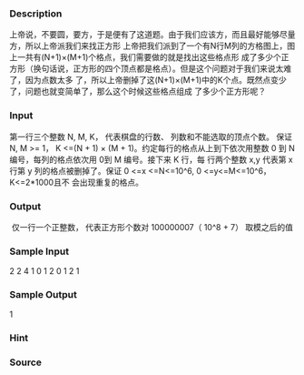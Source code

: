 
### Description
上帝说，不要圆，要方，于是便有了这道题。由于我们应该方，而且最好能够尽量方，所以上帝派我们来找正方形
上帝把我们派到了一个有N行M列的方格图上，图上一共有(N+1)×(M+1)个格点，我们需要做的就是找出这些格点形
成了多少个正方形（换句话说，正方形的四个顶点都是格点）。但是这个问题对于我们来说太难了，因为点数太多
了，所以上帝删掉了这(N+1)×(M+1)中的K个点。既然点变少了，问题也就变简单了，那么这个时候这些格点组成
了多少个正方形呢？
### Input
第一行三个整数 N, M, K， 代表棋盘的行数、 列数和不能选取的顶点个数。 保证 N, M >= 1， K <=(N + 1) ×
(M + 1)。约定每行的格点从上到下依次用整数 0 到 N 编号，每列的格点依次用 0到 M 编号。接下来 K 行，每
行两个整数 x,y 代表第 x 行第 y 列的格点被删掉了。保证 0 <=x <=N<=10^6, 0 <=y<=M<=10^6，K<=2*1000且不
会出现重复的格点。
### Output
 仅一行一个正整数， 代表正方形个数对 100000007（ 10^8 + 7） 取模之后的值
### Sample Input
2 2 4
1 0
1 2
0 1
2 1
### Sample Output
1
### Hint

### Source
